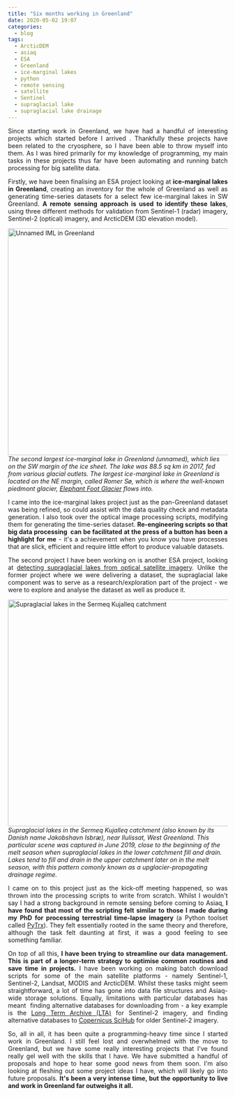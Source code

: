 ```yaml
---
title: "Six months working in Greenland"
date: 2020-05-02 19:07
categories:
  - blog
tags:
  - ArcticDEM
  - asiaq
  - ESA
  - Greenland
  - ice-marginal lakes
  - python
  - remote sensing
  - satellite
  - Sentinel
  - supraglacial lake
  - supraglacial lake drainage
---
```

<p style="text-align:justify;">Since starting work in Greenland, we have had a handful of interesting projects which started before I arrived . Thankfully these projects have been related to the cryosphere, so I have been able to throw myself into them. As I was hired primarily for my knowledge of programming, my main tasks in these projects thus far have been automating and running batch processing for big satellite data.</p>

<p style="text-align:justify;">Firstly, we have been finalising an ESA project looking at <strong>ice-marginal lakes in Greenland</strong>, creating an inventory for the whole of Greenland as well as generating time-series datasets for a select few ice-marginal lakes in SW Greenland. <strong>A remote sensing approach is used to identify these lakes</strong>, using three different methods for validation from Sentinel-1 (radar) imagery, Sentinel-2 (optical) imagery, and ArcticDEM (3D elevation model).</p>

<img class="alignnone  wp-image-7693" src="https://pennyhow.files.wordpress.com/2020/05/img_5367.jpg" alt="Unnamed IML in Greenland" width="520" height="520" align="aligncenter" /> *The second largest ice-marginal lake in Greenland (unnamed), which lies on the SW margin of the ice sheet. The lake was 88.5 sq km in 2017, fed from various glacial outlets. The largest ice-marginal lake in Greenland is located on the NE margin, called Romer Sø, which is where the well-known piedmont glacier, <a href="https://earthobservatory.nasa.gov/images/85303/elephant-foot-glacier" target="_blank" rel="noopener">Elephant Foot Glacier</a> flows into.*

<p style="text-align:justify;">I came into the ice-marginal lakes project just as the pan-Greenland dataset was being refined, so could assist with the data quality check and metadata generation. I also took over the optical image processing scripts, modifying them for generating the time-series dataset. <strong>Re-engineering scripts so that big data processing  can be facilitated at the press of a button has been a highlight for me</strong> - it's a achievement when you know you have processes that are slick, efficient and require little effort to produce valuable datasets.</p>

<p style="text-align:justify;">The second project I have been working on is another ESA project, looking at <a href="http://esa-icesheets-greenland-cci.org/index.php?q=SGL" target="_blank" rel="noopener">detecting supraglacial lakes from optical satellite imagery</a>. Unlike the former project where we were delivering a dataset, the supraglacial lake component was to serve as a research/exploration part of the project - we were to explore and analyse the dataset as well as produce it.</p>

<img class="alignnone  wp-image-7695" src="https://pennyhow.files.wordpress.com/2020/05/img_5377.jpg" alt="Supraglacial lakes in the Sermeq Kujalleq catchment" width="520" height="520" align="aligncenter" /> *Supraglacial lakes in the Sermeq Kujalleq catchment (also known by its Danish name Jakobshavn Isbræ), near Ilulissat, West Greenland. This particular scene was captured in June 2019, close to the beginning of the melt season when supraglacial lakes in the lower catchment fill and drain. Lakes tend to fill and drain in the upper catchment later on in the melt season, with this pattern comonly known as a upglacier-propagating drainage regime.*

<p style="text-align:justify;">I came on to this project just as the kick-off meeting happened, so was thrown into the processing scripts to write from scratch. Whilst I wouldn't say I had a strong background in remote sensing before coming to Asiaq, <strong>I have found that most of the scripting felt similar to those I made during my PhD for processing terrestrial time-lapse imagery </strong>(a Python toolset called <a href="https://github.com/PennyHow/PyTrx" target="_blank" rel="noopener">PyTrx</a>). They felt essentially rooted in the same theory and therefore, although the task felt daunting at first, it was a good feeling to see something familiar.</p>

<p style="text-align:justify;">On top of all this, <strong>I have been trying to streamline our data management. This is part of a longer-term strategy to optimise common routines and save time in projects.</strong> I have been working on making batch download scripts for some of the main satellite platforms - namely Sentinel-1, Sentinel-2, Landsat, MODIS and ArcticDEM. Whilst these tasks might seem straightforward, a lot of time has gone into data file structures and Asiaq-wide storage solutions. Equally, limitations with particular databases has meant  finding alternative databases for downloading from - a key example is the <a href="https://scihub.copernicus.eu/userguide/LongTermArchive" target="_blank" rel="noopener">Long Term Archive (LTA)</a> for Sentinel-2 imagery, and finding alternative databases to <a href="https://scihub.copernicus.eu/" target="_blank" rel="noopener">Copernicus SciHub</a> for older Sentinel-2 imagery.</p>

<p style="text-align:justify;">So, all in all, it has been quite a programming-heavy time since I started work in Greenland. I still feel lost and overwhelmed with the move to Greenland, but we have some really interesting projects that I've found really gel well with the skills that I have. We have submitted a handful of proposals and hope to hear some good news from them soon. I'm also looking at fleshing out some project ideas I have, which will likely go into future proposals. <strong>It's been a very intense time, but the opportunity to live and work in Greenland far outweighs it all. </strong></p>
